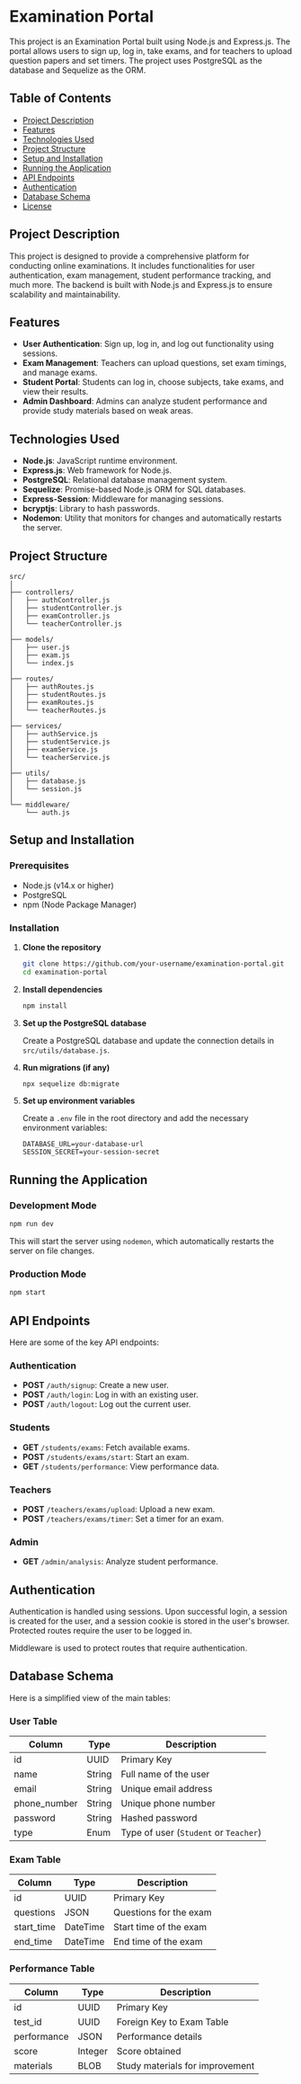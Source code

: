 # Examination Portal

This project is an Examination Portal built using Node.js and Express.js. The portal allows users to sign up, log in, take exams, and for teachers to upload question papers and set timers. The project uses PostgreSQL as the database and Sequelize as the ORM.

## Table of Contents

- [Project Description](#project-description)
- [Features](#features)
- [Technologies Used](#technologies-used)
- [Project Structure](#project-structure)
- [Setup and Installation](#setup-and-installation)
- [Running the Application](#running-the-application)
- [API Endpoints](#api-endpoints)
- [Authentication](#authentication)
- [Database Schema](#database-schema)
- [License](#license)

## Project Description

This project is designed to provide a comprehensive platform for conducting online examinations. It includes functionalities for user authentication, exam management, student performance tracking, and much more. The backend is built with Node.js and Express.js to ensure scalability and maintainability.

## Features

- **User Authentication**: Sign up, log in, and log out functionality using sessions.
- **Exam Management**: Teachers can upload questions, set exam timings, and manage exams.
- **Student Portal**: Students can log in, choose subjects, take exams, and view their results.
- **Admin Dashboard**: Admins can analyze student performance and provide study materials based on weak areas.

## Technologies Used

- **Node.js**: JavaScript runtime environment.
- **Express.js**: Web framework for Node.js.
- **PostgreSQL**: Relational database management system.
- **Sequelize**: Promise-based Node.js ORM for SQL databases.
- **Express-Session**: Middleware for managing sessions.
- **bcryptjs**: Library to hash passwords.
- **Nodemon**: Utility that monitors for changes and automatically restarts the server.

## Project Structure

```
src/
│
├── controllers/
│   ├── authController.js
│   ├── studentController.js
│   ├── examController.js
│   └── teacherController.js
│
├── models/
│   ├── user.js
│   ├── exam.js
│   └── index.js
│
├── routes/
│   ├── authRoutes.js
│   ├── studentRoutes.js
│   ├── examRoutes.js
│   └── teacherRoutes.js
│
├── services/
│   ├── authService.js
│   ├── studentService.js
│   ├── examService.js
│   └── teacherService.js
│
├── utils/
│   ├── database.js
│   └── session.js
│
└── middleware/
    └── auth.js
```

## Setup and Installation

### Prerequisites

- Node.js (v14.x or higher)
- PostgreSQL
- npm (Node Package Manager)

### Installation

1. **Clone the repository**

    ```bash
    git clone https://github.com/your-username/examination-portal.git
    cd examination-portal
    ```

2. **Install dependencies**

    ```bash
    npm install
    ```

3. **Set up the PostgreSQL database**

    Create a PostgreSQL database and update the connection details in `src/utils/database.js`.

4. **Run migrations (if any)**

    ```bash
    npx sequelize db:migrate
    ```

5. **Set up environment variables**

    Create a `.env` file in the root directory and add the necessary environment variables:

    ```
    DATABASE_URL=your-database-url
    SESSION_SECRET=your-session-secret
    ```

## Running the Application

### Development Mode

```bash
npm run dev
```

This will start the server using `nodemon`, which automatically restarts the server on file changes.

### Production Mode

```bash
npm start
```

## API Endpoints

Here are some of the key API endpoints:

### Authentication

- **POST** `/auth/signup`: Create a new user.
- **POST** `/auth/login`: Log in with an existing user.
- **POST** `/auth/logout`: Log out the current user.

### Students

- **GET** `/students/exams`: Fetch available exams.
- **POST** `/students/exams/start`: Start an exam.
- **GET** `/students/performance`: View performance data.

### Teachers

- **POST** `/teachers/exams/upload`: Upload a new exam.
- **POST** `/teachers/exams/timer`: Set a timer for an exam.

### Admin

- **GET** `/admin/analysis`: Analyze student performance.

## Authentication

Authentication is handled using sessions. Upon successful login, a session is created for the user, and a session cookie is stored in the user's browser. Protected routes require the user to be logged in.

Middleware is used to protect routes that require authentication.

## Database Schema

Here is a simplified view of the main tables:

### User Table

| Column          | Type    | Description                     |
| --------------- | ------- | ------------------------------- |
| id              | UUID    | Primary Key                     |
| name            | String  | Full name of the user           |
| email           | String  | Unique email address            |
| phone_number    | String  | Unique phone number             |
| password        | String  | Hashed password                 |
| type            | Enum    | Type of user (`Student` or `Teacher`) |

### Exam Table

| Column    | Type    | Description       |
| --------- | ------- | ----------------- |
| id        | UUID    | Primary Key       |
| questions | JSON    | Questions for the exam |
| start_time | DateTime | Start time of the exam |
| end_time   | DateTime | End time of the exam |

### Performance Table

| Column      | Type   | Description                          |
| ----------- | ------ | ------------------------------------ |
| id          | UUID   | Primary Key                          |
| test_id     | UUID   | Foreign Key to Exam Table            |
| performance | JSON   | Performance details                  |
| score       | Integer| Score obtained                       |
| materials   | BLOB   | Study materials for improvement      |
